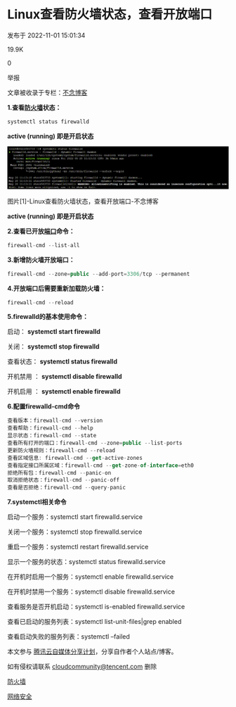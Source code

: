# Linux查看防火墙状态，查看开放端口

发布于 2022-11-01 15:01:34

19.9K

0

举报

文章被收录于专栏：[不念博客](https://cloud.tencent.com/developer/column/97168)

**1.查看**[**防火墙**](https://cloud.tencent.com/developer/tools/blog-entry?target=https%3A%2F%2Fwww.bunian.cn%2Ftag%2Ffanghuoqiang&source=article&objectId=2147468)**状态：**

```sh
systemctl status firewalld
```

**active (running) 即是开启状态**

![图片[1]-Linux查看防火墙状态，查看开放端口-不念博客](media/图片[1]-Linux查看防火墙状态，查看开放端口-不念博客.png)

图片[1]-Linux查看防火墙状态，查看开放端口-不念博客

**active (running) 即是开启状态**

**2.查看已开放**[**端口**](https://cloud.tencent.com/developer/tools/blog-entry?target=https%3A%2F%2Fwww.bunian.cn%2Ftag%2Fduankou&source=article&objectId=2147468)**命令：**

```javascript
firewall-cmd --list-all
```

**3.新增****防火墙****开放端口：**

```javascript
firewall-cmd --zone=public --add-port=3306/tcp --permanent
```

**4.开放端口后需要重新加载防火墙：**

```javascript
firewall-cmd --reload
```

**5.firewalld的基本使用命令：**

启动： **systemctl start firewalld**

关闭： **systemctl stop firewalld**

查看状态： **systemctl status firewalld**

开机禁用 ： **systemctl disable firewalld**

开机启用 ： **systemctl enable firewalld**

**6.配置firewalld-cmd命令**

```javascript
查看版本：firewall-cmd --version
查看帮助：firewall-cmd --help
显示状态：firewall-cmd --state
查看所有打开的端口：firewall-cmd --zone=public --list-ports
更新防火墙规则：firewall-cmd --reload
查看区域信息: firewall-cmd --get-active-zones
查看指定接口所属区域：firewall-cmd --get-zone-of-interface=eth0
拒绝所有包：firewall-cmd --panic-on
取消拒绝状态：firewall-cmd --panic-off
查看是否拒绝：firewall-cmd --query-panic
```

**7.systemctl相关命令**

启动一个服务：systemctl start firewalld.service

关闭一个服务：systemctl stop firewalld.service

重启一个服务：systemctl restart firewalld.service

显示一个服务的状态：systemctl status firewalld.service

在开机时启用一个服务：systemctl enable firewalld.service

在开机时禁用一个服务：systemctl disable firewalld.service

查看服务是否开机启动：systemctl is-enabled firewalld.service

查看已启动的服务列表：systemctl list-unit-files|grep enabled

查看启动失败的服务列表：systemctl –failed

本文参与 [腾讯云自媒体分享计划](https://cloud.tencent.com/developer/support-plan)，分享自作者个人站点/博客。

如有侵权请联系 [cloudcommunity@tencent.com](mailto:cloudcommunity@tencent.com) 删除

[防火墙](https://cloud.tencent.com/developer/tag/10905)

[网络安全](https://cloud.tencent.com/developer/tag/10681)